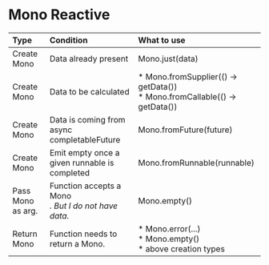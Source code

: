 # Mono Reactive

| Type              | Condition                                                 | What to use                                                                    |
|:------------------|:----------------------------------------------------------|:-------------------------------------------------------------------------------|
| Create Mono       | Data already present                                      | Mono.just(data)                                                                |
| Create Mono       | Data to be calculated                                     | * Mono.fromSupplier(() -> getData())<br/> * Mono.fromCallable(() -> getData()) |
| Create Mono       | Data is coming from async completableFuture               | Mono.fromFuture(future)                                                        |
| Create Mono       | Emit empty once a given runnable is completed             | Mono.fromRunnable(runnable)                                                    | 
| Pass Mono as arg. | Function accepts a Mono<Address>. But I do not have data. | Mono.empty()                                                                   |
| Return Mono       | Function needs to return a Mono.                          | * Mono.error(...)<br/> * Mono.empty() <br/> * above creation types             | 
